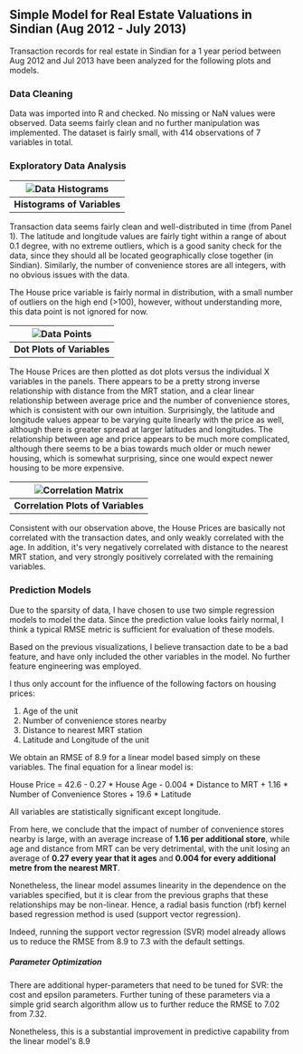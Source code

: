 ## Simple Model for Real Estate Valuations in Sindian (Aug 2012 - July 2013)

Transaction records for real estate in Sindian for a 1  year period between Aug 2012 and Jul 2013 have been analyzed for the following plots and models.

### Data Cleaning

Data was imported into R and checked. No missing or NaN values were observed. Data seems fairly clean and no further manipulation was implemented. The dataset is fairly small, with 414 observations of 7 variables in total.

### Exploratory Data Analysis

| ![Data Histograms](https://raw.githubusercontent.com/ooichinchun/SindianRealEstate/blob/master/Histo.png "Data Histogram") | 
|:--:| 
| **Histograms of Variables** |

Transaction data seems fairly clean and well-distributed in time (from Panel 1).
The latitude and longitude values are fairly tight within a range of about 0.1 degree, with no extreme outliers, which is a good sanity check for the data, since they should all be located geographically close together (in Sindian).
Similarly, the number of convenience stores are all integers, with no obvious issues with the data.

The House price variable is fairly normal in distribution, with a small number of outliers on the high end (>100), however, without understanding more, this data point is not ignored for now.

| ![Data Points](https://raw.githubusercontent.com/ooichinchun/SindianRealEstate/blob/master/DotPlot.png "Data Dot Plots") | 
|:--:| 
| **Dot Plots of Variables** |

The House Prices are then plotted as dot plots versus the individual X variables in the panels. 
There appears to be a pretty strong inverse relationship with distance from the MRT station, and a clear linear relationship between average price and the number of convenience stores, which is consistent with our own intuition.
Surprisingly, the latitude and longitude values appear to be varying quite linearly with the price as well, although there is greater spread at larger latitudes and longitudes.
The relationship between age and price appears to be much more complicated, although there seems to be a bias towards much older or much newer housing, which is somewhat surprising, since one would expect newer housing to be more expensive. 

| ![Correlation Matrix](https://raw.githubusercontent.com/ooichinchun/SindianRealEstate/blob/master/CorPlot.png "Correlation Plot") | 
|:--:| 
| **Correlation Plots of Variables** |

Consistent with our observation above, the House Prices are basically not correlated with the transaction dates, and only weakly correlated with the age. In addition, it's very negatively correlated with distance to the nearest MRT station, and very strongly positively correlated with the remaining variables. 

### Prediction Models

Due to the sparsity of data, I have chosen to use two simple regression models to model the data. Since the prediction value looks fairly normal, I think a typical RMSE metric is sufficient for evaluation of these models.

Based on the previous visualizations, I believe transaction date to be a bad feature, and have only included the other variables in the model. No further feature engineering was employed.

I thus only account for the influence of the following factors on housing prices:
1. Age of the unit
2. Number of convenience stores nearby
3. Distance to nearest MRT station
4. Latitude and Longitude of the unit

We obtain an RMSE of 8.9 for a linear model based simply on these variables. The final equation for a linear model is:

House Price = 42.6 - 0.27 * House Age - 0.004 * Distance to MRT + 1.16 * Number of Convenience Stores + 19.6 * Latitude

All variables are statistically significant except longitude.

From here, we conclude that the impact of number of convenience stores nearby is large, with an average increase of **1.16 per additional store**, while age and distance from MRT can be very detrimental, with the unit losing an average of **0.27 every year that it ages** and **0.004 for every additional metre from the nearest MRT**.

Nonetheless, the linear model assumes linearity in the dependence on the variables specified, but it is clear from the previous graphs that these relationships may be non-linear. Hence, a radial basis function (rbf) kernel based regression method is used (support vector regression). 

Indeed, running the support vector regression (SVR) model already allows us to reduce the RMSE from 8.9 to 7.3 with the default settings.

##### Parameter Optimization

There are additional hyper-parameters that need to be tuned for SVR: the cost and epsilon parameters. Further tuning of these parameters via a simple grid search algorithm allow us to further reduce the RMSE to 7.02 from 7.32.

Nonetheless, this is a substantial improvement in predictive capability from the linear model's 8.9
